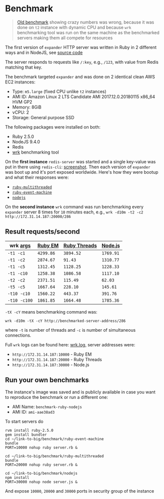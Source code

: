 # Benchmark

> [Old benchmark](https://github.com/vfeskov/link-too-big/blob/89549fbc52620d96ffd208fc213548d25730a609/benchmark/README.md) showing crazy numbers was wrong, because it was done on `t2` instance with dynamic CPU and because `wrk` benchmarking tool was run on the same machine as the benchmarked servers making them all compete for resources

The first version of `expander` HTTP server was written in Ruby in 2 different ways and in NodeJS, see [source code](https://github.com/vfeskov/link-too-big/tree/master/benchmark)

The server responds to requests like `/:key`, e.g., `/123`, with value from Redis matching that key.

The benchmark targeted `expander` and was done on 2 identical clean AWS EC2 instances:
- Type: `m5.large` (fixed CPU unlike `t2` instances)
- AMI ID: Amazon Linux 2 LTS Candidate AMI 2017.12.0.20180115 x86_64 HVM GP2
- Memory: 8GiB
- vCPU: 2
- Storage: General purpose SSD

The following packages were installed on both:
- Ruby 2.5.0
- NodeJS 9.4.0
- Redis
- [wrk](https://github.com/wg/wrk) benchmarking tool

On the **first instance** `redis-server` was started and a single key-value was put in there using `redis-cli`: [screenshot](https://raw.githubusercontent.com/vfeskov/link-too-big/master/benchmark/redis.png). Then each version of  `expander` was boot up and it's port exposed worldwide. Here's how they were bootup and what their responses were:

- [`ruby-multithreaded`](https://raw.githubusercontent.com/vfeskov/link-too-big/master/benchmark/start-ruby-multithreaded.png)
- [`ruby-event-machine`](https://raw.githubusercontent.com/vfeskov/link-too-big/master/benchmark/start-ruby-event-machine.png)
- [`nodejs`](https://raw.githubusercontent.com/vfeskov/link-too-big/master/benchmark/start-nodejs.png)

On the **second instance** `wrk` command was run benchmarking every `expander` server 8 times for `10` minutes each, e.g., `wrk -d10m -t2 -c2 http://172.31.14.187:20000/286`

## Result requests/second
|wrk [args](https://github.com/wg/wrk#command-line-options)|[Ruby EM](https://github.com/vfeskov/link-too-big/tree/master/benchmark/ruby-event-machine)|[Ruby Threads](https://github.com/vfeskov/link-too-big/tree/master/benchmark/ruby-multithreaded)|[Node.js](https://github.com/vfeskov/link-too-big/tree/master/benchmark/nodejs)|
|-|-|-|-|
|`-t1 -c1`|`4299.86`|`3894.52`|`1769.91`|
|`-t1 -c2`|`2874.67`|`91.43`|`1310.77`|
|`-t1 -c5`|`1312.45`|`1128.25`|`1228.33`|
|`-t1 -c10`|`1258.38`|`1086.58`|`1117.10`|
|`-t2 -c2`|`2371.51`|`115.49`|`62.03`|
|`-t5 -c5`|`1667.64`|`228.10`|`145.61`|
|`-t10 -c10`|`1560.22`|`443.37`|`391.76`|
|`-t10 -c100`|`1861.85`|`1664.48`|`1785.36`|
`-tX -cY` means benchmarking command was:
```
wrk -d10m -tX -cY http://benchmarked-server-address/286
```
where `-t` is number of threads and `-c` is number of simultaneous connections.

Full `wrk` logs can be found here: [wrk.log](https://github.com/vfeskov/link-too-big/tree/master/benchmark/wrk.log), server addresses were:
- `http://172.31.14.187:10000` - Ruby EM
- `http://172.31.14.187:20000` - Ruby Threads
- `http://172.31.14.187:30000` - Node.js

## Run your own benchmarks

The instance's image was saved and is publicly available in case you want to reproduce the benchmark or run a different one:
- AMI Name: `benchmark-ruby-nodejs`
- AMI ID: `ami-aae38ad3`

To start servers do
```
rvm install ruby-2.5.0
gem install bundler
cd ~/link-to-big/benchmark/ruby-event-machine
bundle
PORT=10000 nohup ruby server.rb &

cd ~/link-to-big/benchmark/ruby-multithreaded
bundle
PORT=20000 nohup ruby server.rb &

cd ~/link-to-big/benchmark/nodejs
npm install
PORT=30000 nohup node server.js &
```

And expose `10000`, `20000` and `30000` ports in security group of the instance
